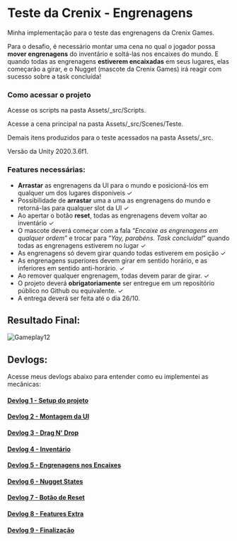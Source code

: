 # Teste da Crenix - Engrenagens
 
Minha implementação para o teste das engrenagens da Crenix Games.

Para o desafio, é necessário montar uma cena no qual o jogador possa **mover engrenagens** do inventário e soltá-las nos encaixes do mundo. E quando todas as engrenagens **estiverem encaixadas** em seus lugares, elas começarão a girar, e o Nugget (mascote da Crenix Games) irá reagir com sucesso sobre a task concluída!

### Como acessar o projeto

Acesse os scripts na pasta Assets/\_src/Scripts.

Acesse a cena principal na pasta Assets/\_src/Scenes/Teste.

Demais itens produzidos para o teste acessados na pasta Assets/\_src.


Versão da Unity 2020.3.6f1.

### Features necessárias:
- **Arrastar** as engrenagens da UI para o mundo e posicioná-los em qualquer um
dos lugares disponíveis ✓
- Possibilidade de **arrastar** uma a uma as engrenagens do mundo e retorná-las
para qualquer slot da UI ✓
- Ao apertar o botão **reset**, todas as engrenagens devem voltar ao inventário ✓
- O mascote deverá começar com a fala “*Encaixe as engrenagens em qualquer
ordem*” e trocar para “*Yay, parabéns. Task concluída!*” quando todas as
engrenagens estiverem no lugar ✓
- As engrenagens só devem girar quando todas estiverem em posição ✓
- As engrenagens superiores devem girar em sentido horário, e as inferiores em
sentido anti-horário. ✓
- Ao remover qualquer engrenagem, todas devem parar de girar. ✓
- O projeto deverá **obrigatoriamente** ser entregue em um repositório público no
Github ou equivalente. ✓
- A entrega deverá ser feita até o dia 26/10.

## Resultado Final:
![Gameplay12](https://user-images.githubusercontent.com/68963406/138772357-03a7bc79-88b0-485f-984f-d7676562750a.gif)

## Devlogs:

Acesse meus devlogs abaixo para entender como eu implementei as mecânicas:

#### [Devlog 1 - Setup do projeto](https://github.com/KaitoMajima/Crenix-Engrenagens/blob/main/Devlogs/DL1-SetupProjeto.md)
#### [Devlog 2 - Montagem da UI](https://github.com/KaitoMajima/Crenix-Engrenagens/blob/main/Devlogs/DL2-MontagemUI.md)
#### [Devlog 3 - Drag N' Drop](https://github.com/KaitoMajima/Crenix-Engrenagens/blob/main/Devlogs/DL3-DragNDrop.md)
#### [Devlog 4 - Inventário](https://github.com/KaitoMajima/Crenix-Engrenagens/blob/main/Devlogs/DL4-Inventario.md)
#### [Devlog 5 - Engrenagens nos Encaixes](https://github.com/KaitoMajima/Crenix-Engrenagens/blob/main/Devlogs/DL5-EngrenagensNosEncaixes.md)
#### [Devlog 6 - Nugget States](https://github.com/KaitoMajima/Crenix-Engrenagens/blob/main/Devlogs/DL6-NuggetStates.md)
#### [Devlog 7 - Botão de Reset](https://github.com/KaitoMajima/Crenix-Engrenagens/blob/main/Devlogs/DL7-BotaoDeReset.md)
#### [Devlog 8 - Features Extra](https://github.com/KaitoMajima/Crenix-Engrenagens/blob/main/Devlogs/DL8-FeaturesExtra.md)
#### [Devlog 9 - Finalização](https://github.com/KaitoMajima/Crenix-Engrenagens/blob/main/Devlogs/DL9-Finalizacao.md)
